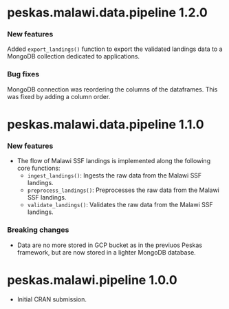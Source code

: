 # peskas.malawi.data.pipeline 1.2.0

### New features

Added `export_landings()` function to export the validated landings data to a MongoDB collection dedicated to applications.

### Bug fixes

MongoDB connection was reordering the columns of the dataframes. This was fixed by adding a column order.


# peskas.malawi.data.pipeline 1.1.0

### New features

- The flow of Malawi SSF landings is implemented along the following core functions:
  - `ingest_landings()`: Ingests the raw data from the Malawi SSF landings.
  - `preprocess_landings()`: Preprocesses the raw data from the Malawi SSF landings.
  - `validate_landings()`: Validates the raw data from the Malawi SSF landings.
  
### Breaking changes

- Data are no more stored in GCP bucket as in the previuos Peskas framework, but are now stored in a lighter MongoDB database.


# peskas.malawi.pipeline 1.0.0

* Initial CRAN submission.
